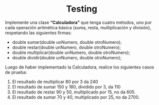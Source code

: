 <h1 align="center" >Testing</h1>

Implemente una clase **“Calculadora”** que tenga cuatro métodos, uno por cada operación
aritmética básica (suma, resta, multiplicación y división), respetando las siguientes firmas:

- double sumar(double unNumero, double otroNumero);
- double restar(double unNumero, double otroNumero);
- double multiplicar(double unNumero, double otroNumero);
- double dividir(double unNumero, double otroNumero);

Luego de haber implementado la Calculadora, realice los siguientes casos de prueba:

1. El resultado de multiplicar 80 por 3 da 240
2. El resultado de sumar 150 y 180, dividido por 3, da 110
3. El resultado de restar 90 y 50, multiplicado por 15, no da 605.
4. El resultado de sumar 70 y 40, multiplicado por 25, no da 2700.
